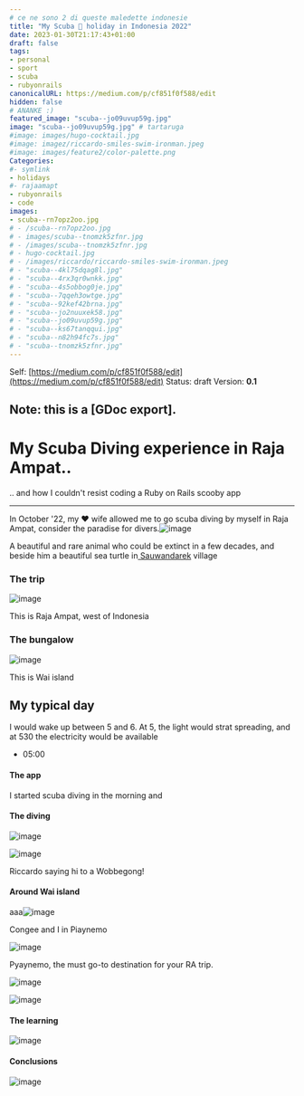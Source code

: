 ```yaml
---
# ce ne sono 2 di queste maledette indonesie
title: "My Scuba 🤿 holiday in Indonesia 2022"
date: 2023-01-30T21:17:43+01:00
draft: false
tags:
- personal
- sport
- scuba
- rubyonrails
canonicalURL: https://medium.com/p/cf851f0f588/edit
hidden: false
# ANANKE :)
featured_image: "scuba--jo09uvup59g.jpg"
image: "scuba--jo09uvup59g.jpg" # tartaruga
#image: images/hugo-cocktail.jpg
#image: imagez/riccardo-smiles-swim-ironman.jpeg
#image: images/feature2/color-palette.png
Categories:
#- symlink
- holidays
#- rajaamapt
- rubyonrails
- code
images:
- scuba--rn7opz2oo.jpg
# - /scuba--rn7opz2oo.jpg
# - images/scuba--tnomzk5zfnr.jpg
# - /images/scuba--tnomzk5zfnr.jpg
# - hugo-cocktail.jpg
# - /images/riccardo/riccardo-smiles-swim-ironman.jpeg
# - "scuba--4kl75dqag8l.jpg"
# - "scuba--4rx3qr0wnkk.jpg"
# - "scuba--4s5obbog0je.jpg"
# - "scuba--7qqeh3owtge.jpg"
# - "scuba--92kef42brna.jpg"
# - "scuba--jo2nuuxek58.jpg"
# - "scuba--jo09uvup59g.jpg"
# - "scuba--ks67tanqqui.jpg"
# - "scuba--n82h94fc7s.jpg"
# - "scuba--tnomzk5zfnr.jpg"
---
```

Self: [https://medium.com/p/cf851f0f588/edit](https://medium.com/p/cf851f0f588/edit)
Status: draft
Version: **0.1**

Note: this is a [GDoc export].
---

<!--
{{with .Resources.GetMatch "scuba--rn7opz2oo.jpg"}}
  <img src="{{ .RelPermalink }}" width="{{ .Width }}" height="{{ .Height }}">
{{end}}
-->




# My Scuba Diving experience in Raja Ampat..

.. and how I couldn't resist coding a Ruby on Rails scooby app

---

In October '22, my ❤️ wife allowed me to go scuba diving by myself in Raja Ampat, consider the paradise for divers.![image](scuba--jo09uvup59g.jpg)

A beautiful and rare animal who could be extinct in a few decades, and beside him a beautiful sea turtle in[ Sauwandarek](https://www.google.com/maps/place/Sauwandarek+Village/@-0.5858766,130.6122214,13.42z/data=!4m13!1m7!3m6!1s0x2d5c3eaaccb47097:0x7851bd844c4cdf44!2sIsole+Raja+Ampat!3b1!8m2!3d-1.0320468!4d130.5052176!3m4!1s0x0:0xf11684dad6130be3!8m2!3d-0.5903592!4d130.6023098) village

### The trip

![image](scuba--rn7opz2oo.jpg)


This is Raja Ampat, west of Indonesia

### The bungalow

![image](scuba--tnomzk5zfnr.jpg)

This is Wai island

## My typical day

I would wake up between 5 and 6. At 5, the light would strat spreading, and at 530 the electricity would be available

-  05:00

#### The app

I started scuba diving in the morning and

#### The diving

![image](scuba--4rx3qr0wnkk.jpg)

![image](scuba--4kl75dqag8l.jpg)

Riccardo saying hi to a Wobbegong!

#### Around Wai island

aaa![image](scuba--7qqeh3owtge.jpg)

Congee and I in Piaynemo

![image](scuba--92kef42brna.jpg)

Pyaynemo, the must go-to destination for your RA trip.

![image](scuba--4s5obbog0je.jpg)

![image](scuba--ks67tanqqui.jpg)

#### The learning

![image](scuba--jo2nuuxek58.jpg)

#### Conclusions

![image](scuba--n82h94fc7s.jpg)
